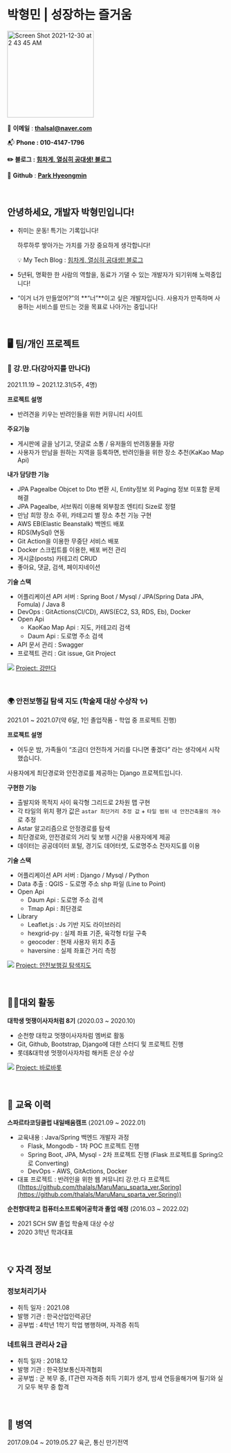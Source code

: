 
# 박형민 | 성장하는 즐거움

<img width="200" alt="Screen Shot 2021-12-30 at 2 43 45 AM" src="https://user-images.githubusercontent.com/42319300/155941568-dd34b2a6-7d5b-47a5-8046-d2b55c341150.jpg">

📧 **이메일** : **thalsal@naver.com**

📬 **Phone  : 010-4147-1796**

**✏️ 블로그 : [힘차게, 열심히 공대생! 블로그](https://thalals.tistory.com/)**

📓 **Github** : **[Park Hyeongmin](https://github.com/thalals)**


<br>


## 안녕하세요, 개발자 박형민입니다!

- 취미는 운동! 특기는 기록입니다!

  하루하루 쌓아가는 가치를 가장 중요하게 생각합니다!

  
    💡 My Tech Blog : [힘차게, 열심히 공대생! 블로그](https://thalals.tistory.com/)



- 5년뒤,  명확한 한 사람의 역할을, 동료가 기댈 수 있는 개발자가 되기위해 노력중입니다!

- “이거 너가 만들었어?”의 **“너”**이고 싶은 개발자입니다.
  사용자가 만족하며 사용하는 서비스를 만드는 것을 목표로 나아가는 중입니다!

<br>

## 🖥️ 팀/개인 프로젝트

### 🐶 강.만.다(강아지를 만나다)

2021.11.19 ~ 2021.12.31(5주, 4명)

**프로젝트 설명**
 - 반려견을 키우는 반려인들을 위한 커뮤니티 사이트

**주요기능**

- 게시판에 글을 남기고, 댓글로 소통 / 유저들의 반려동물들 자랑
- 사용자가 만남을 원하는 지역을 등록하면, 반려인들을 위한 장소 추천(KaKao Map Api)

**내가 담당한 기능**

- JPA Pagealbe Objcet to Dto 변환 시, Entity정보 외 Paging 정보 미포함 문제 해결
- JPA Pagealbe, 서브쿼리 이용해 외부참조 엔티티 Size로 정렬
- 만남 희망 장소 주위, 카테고리 별 장소 추천 기능 구현
- AWS EB(Elastic Beanstalk) 백엔드 배포
- RDS(MySql) 연동
- Git Action을 이용한 무중단 서비스 배포
- Docker 스크립트를 이용한, 배포 버전 관리
- 게시글(posts) 카테고리 CRUD
- 좋아요, 댓글, 검색, 페이지네이션

**기술 스택**

- 어플리케이션 API 서버 : Spring Boot / Mysql / JPA(Spring Data JPA, Fomula) / Java 8
- DevOps : GitActions(CI/CD), AWS(EC2, S3, RDS, Eb), Docker
- Open Api
    - KaoKao Map Api : 지도, 카테고리 검색
    - Daum Api : 도로명 주소 검색
- API 문서 관리 : Swagger
- 프로젝트 관리 : Git issue, Git Project

<img src="https://img.shields.io/badge/Github-%230A0A0A.svg?&style=flat-square&logo=Github&logoColor=white"> [Project: 강만다](https://github.com/thalals/MaruMaru_sparta_ver.Spring)

<br>


### 🌍 안전보행길 탐색 지도 (학술제 대상 수상작 ✨)

2021.01 ~ 2021.07(약 6달, 1인 졸업작품 - 학업 중 프로젝트 진행)

**프로젝트 설명**
 - 어두운 밤, 가족들이 “조금더 안전하게 거리를 다니면 좋겠다” 라는 생각에서 시작했습니다.

사용자에게 최단경로와 안전경로를 제공하는 Django 프로젝트입니다.

**구현한 기능**

- 출발지와 목적지 사이 육각형 그리드로 2차원 맵 구현
- 각 타일의 위치 평가 값은 `astar 최단거리 추정 값` + `타일 범위 내 안전건축물의 개수` 로 추정
- Astar 알고리즘으로 안정경로를 탐색
- 최단경로와, 안전경로의 거리 및 보행 시간을 사용자에게 제공
- 데이터는 공공데이터 포털, 경기도 데어터셋, 도로명주소 전자지도를 이용

**기술 스택**

- 어플리케이션 API 서버 : Django / Mysql / Python
- Data 추출 : QGIS - 도로명 주소 shp 파일 (Line to Point)
- Open Api
    - Daum Api : 도로명 주소 검색
    - Tmap Api : 최단경로
- Library
    - Leaflet.js : Js 기반 지도 라이브러리
    - hexgrid-py : 실제 좌표 기준, 육각형 타일 구축
    - geocoder : 현재 사용자 위치 추출
    - haversine : 실제 좌표간 거리 측정

<img src="https://img.shields.io/badge/Github-%230A0A0A.svg?&style=flat-square&logo=Github&logoColor=white"> [Project: 안전보행길 탐색지도](https://github.com/thalals/SafetyMap-Graduation-Project)

<br>


## 💁🏻대외 활동

**대학생 멋쟁이사자처럼 8기** (2020.03 ~ 2020.10)

- 순천향 대학교 멋쟁이사자차럼 멤버로 활동
- Git, Github, Bootstrap, Django에 대한 스터디 및 프로젝트 진행
- 롯데&대학생 멋쟁이사자차럼 해커톤 은상 수상

<img src="https://img.shields.io/badge/Github-%230A0A0A.svg?&style=flat-square&logo=Github&logoColor=white"> [Project: 바로바롯](https://github.com/thalals/Project_barobarot)

<br>


## 🏫 교육 이력

**스파르타코딩클럽 내일배움캠프** (2021.09 ~ 2022.01)

- 교육내용 : Java/Spring 백엔드 개발자 과정
    - Flask, Mongodb - 1차 POC 프로젝트 진행
    - Spring Boot, JPA, Mysql - 2차 프로젝트 진행 (Flask 프로젝트를 Spring으로 Converting)
    - DevOps - AWS, GitActions, Docker
- 대표 프로젝트 : 반려인을 위한 웹 커뮤니티 강.만.다 프로젝트([https://github.com/thalals/MaruMaru_sparta_ver.Spring](https://github.com/thalals/MaruMaru_sparta_ver.Spring))

**순천향대학교 컴퓨터소프트웨어공학과 졸업 예정** (2016.03 ~ 2022.02)

- 2021 SCH SW 졸업 학술제 대상 수상
- 2020 3학년 학과대표

<br>


## 💡 자격 정보

### 정보처리기사

- 취득 일자 : 2021.08
- 발행 기관 : 한국산업인력공단
- 공부법 : 4학년 1학기 학업 병행하며, 자격증 취득

### 네트워크 관리사 2급

- 취득 일자 : 2018.12
- 발행 기관 : 한국정보통신자격협회
- 공부법 : 군 복무 중, IT관련 자격증 취득 기회가 생겨, 밤새 연등을해가며 필기와 실기 모두 복무 중 합격

<br>


## 🔫 병역

2017.09.04 ~ 2019.05.27 육군, 통신 만기전역
